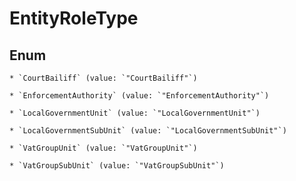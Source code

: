 
# EntityRoleType

## Enum


    * `CourtBailiff` (value: `"CourtBailiff"`)

    * `EnforcementAuthority` (value: `"EnforcementAuthority"`)

    * `LocalGovernmentUnit` (value: `"LocalGovernmentUnit"`)

    * `LocalGovernmentSubUnit` (value: `"LocalGovernmentSubUnit"`)

    * `VatGroupUnit` (value: `"VatGroupUnit"`)

    * `VatGroupSubUnit` (value: `"VatGroupSubUnit"`)



